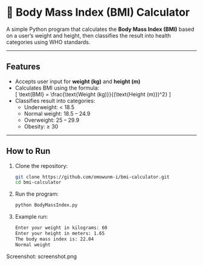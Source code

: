 # 🧮 Body Mass Index (BMI) Calculator

A simple Python program that calculates the **Body Mass Index (BMI)** based on a user’s weight and height, then classifies the result into health categories using WHO standards.  

---

## Features
- Accepts user input for **weight (kg)** and **height (m)**  
- Calculates BMI using the formula:  
  \[
  \text{BMI} = \frac{\text{Weight (kg)}}{(\text{Height (m)})^2}
  \]
- Classifies result into categories:
  - Underweight: < 18.5  
  - Normal weight: 18.5 – 24.9  
  - Overweight: 25 – 29.9  
  - Obesity: ≥ 30  

---

## How to Run

1. Clone the repository:
   ```bash
   git clone https://github.com/omowunm-i/bmi-calculator.git
   cd bmi-calculator
2. Run the program:
   ```bash
   python BodyMassIndex.py
3. Example run:
   ```bash 
   Enter your weight in kilograms: 60
   Enter your height in meters: 1.65
   The body mass index is: 22.04
   Normal weight

Screenshot: screenshot.png


